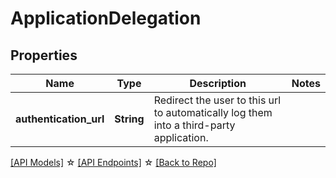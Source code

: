 # ApplicationDelegation

## Properties

Name | Type | Description | Notes
------------ | ------------- | ------------- | -------------
**authentication_url** | **String** | Redirect the user to this url to automatically log them into a third-party application. | 

[[API Models]](./README.md#documentation-for-models) ☆ [[API Endpoints]](./README.md#documentation-for-api-endpoints) ☆ [[Back to Repo]](../README.md)


